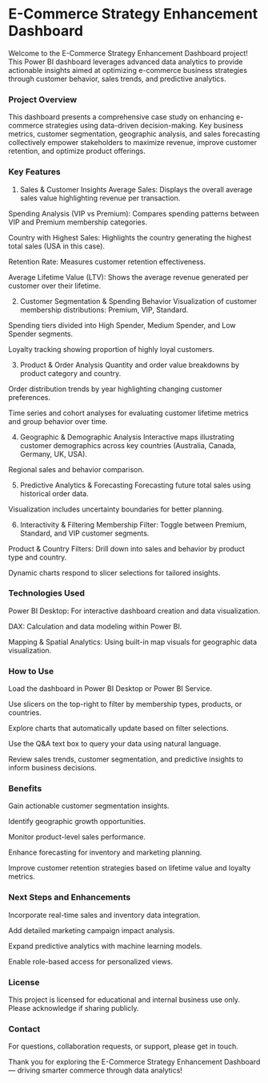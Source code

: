# E-Commerce Strategy Enhancement Dashboard
Welcome to the E-Commerce Strategy Enhancement Dashboard project! This Power BI dashboard leverages advanced data analytics to provide actionable insights aimed at optimizing e-commerce business strategies through customer behavior, sales trends, and predictive analytics.

### Project Overview
This dashboard presents a comprehensive case study on enhancing e-commerce strategies using data-driven decision-making. Key business metrics, customer segmentation, geographic analysis, and sales forecasting collectively empower stakeholders to maximize revenue, improve customer retention, and optimize product offerings.

### Key Features
1. Sales & Customer Insights
Average Sales: Displays the overall average sales value highlighting revenue per transaction.

Spending Analysis (VIP vs Premium): Compares spending patterns between VIP and Premium membership categories.

Country with Highest Sales: Highlights the country generating the highest total sales (USA in this case).

Retention Rate: Measures customer retention effectiveness.

Average Lifetime Value (LTV): Shows the average revenue generated per customer over their lifetime.

2. Customer Segmentation & Spending Behavior
Visualization of customer membership distributions: Premium, VIP, Standard.

Spending tiers divided into High Spender, Medium Spender, and Low Spender segments.

Loyalty tracking showing proportion of highly loyal customers.

3. Product & Order Analysis
Quantity and order value breakdowns by product category and country.

Order distribution trends by year highlighting changing customer preferences.

Time series and cohort analyses for evaluating customer lifetime metrics and group behavior over time.

4. Geographic & Demographic Analysis
Interactive maps illustrating customer demographics across key countries (Australia, Canada, Germany, UK, USA).

Regional sales and behavior comparison.

5. Predictive Analytics & Forecasting
Forecasting future total sales using historical order data.

Visualization includes uncertainty boundaries for better planning.

6. Interactivity & Filtering
Membership Filter: Toggle between Premium, Standard, and VIP customer segments.

Product & Country Filters: Drill down into sales and behavior by product type and country.

Dynamic charts respond to slicer selections for tailored insights.

### Technologies Used
Power BI Desktop: For interactive dashboard creation and data visualization.

DAX: Calculation and data modeling within Power BI.

Mapping & Spatial Analytics: Using built-in map visuals for geographic data visualization.

### How to Use
Load the dashboard in Power BI Desktop or Power BI Service.

Use slicers on the top-right to filter by membership types, products, or countries.

Explore charts that automatically update based on filter selections.

Use the Q&A text box to query your data using natural language.

Review sales trends, customer segmentation, and predictive insights to inform business decisions.

### Benefits
Gain actionable customer segmentation insights.

Identify geographic growth opportunities.

Monitor product-level sales performance.

Enhance forecasting for inventory and marketing planning.

Improve customer retention strategies based on lifetime value and loyalty metrics.

### Next Steps and Enhancements
Incorporate real-time sales and inventory data integration.

Add detailed marketing campaign impact analysis.

Expand predictive analytics with machine learning models.

Enable role-based access for personalized views.

### License
This project is licensed for educational and internal business use only. Please acknowledge if sharing publicly.

### Contact
For questions, collaboration requests, or support, please get in touch.

Thank you for exploring the E-Commerce Strategy Enhancement Dashboard — driving smarter commerce through data analytics!

